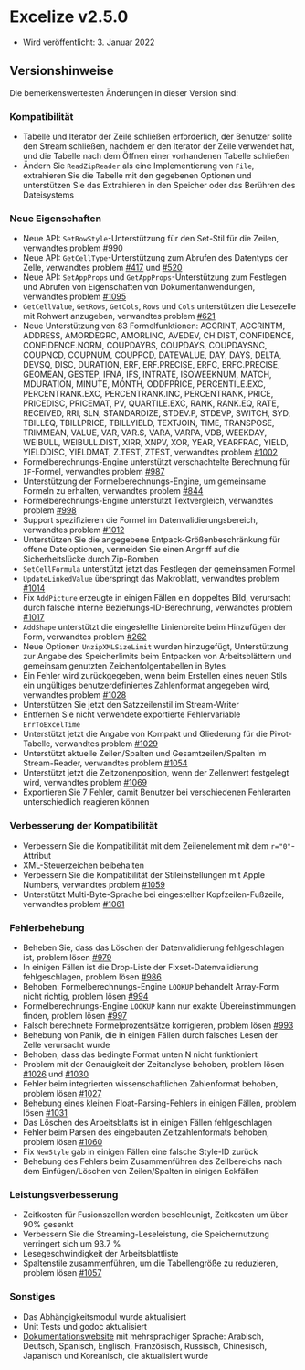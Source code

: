 # Excelize v2.5.0

* Wird veröffentlicht: 3. Januar 2022

## Versionshinweise

Die bemerkenswertesten Änderungen in dieser Version sind:

### Kompatibilität

* Tabelle und Iterator der Zeile schließen erforderlich, der Benutzer sollte den Stream schließen, nachdem er den Iterator der Zeile verwendet hat, und die Tabelle nach dem Öffnen einer vorhandenen Tabelle schließen
* Ändern Sie `ReadZipReader` als eine Implementierung von `File`, extrahieren Sie die Tabelle mit den gegebenen Optionen und unterstützen Sie das Extrahieren in den Speicher oder das Berühren des Dateisystems

### Neue Eigenschaften

* Neue API: `SetRowStyle`-Unterstützung für den Set-Stil für die Zeilen, verwandtes problem [#990](https://github.com/xuri/excelize/issues/990)
* Neue API: `GetCellType`-Unterstützung zum Abrufen des Datentyps der Zelle, verwandtes problem [#417](https://github.com/xuri/excelize/issues/417) und [#520](https://github.com/xuri/excelize/issues/520)
* Neue API: `SetAppProps` und `GetAppProps`-Unterstützung zum Festlegen und Abrufen von Eigenschaften von Dokumentanwendungen, verwandtes problem [#1095](https://github.com/xuri/excelize/issues/1095)
* `GetCellValue`, `GetRows`, `GetCols`, `Rows` und `Cols` unterstützen die Lesezelle mit Rohwert anzugeben, verwandtes problem [#621](https://github.com/xuri/excelize/issues/621)
* Neue Unterstützung von 83 Formelfunktionen: ACCRINT, ACCRINTM, ADDRESS, AMORDEGRC, AMORLINC, AVEDEV, CHIDIST, CONFIDENCE, CONFIDENCE.NORM, COUPDAYBS, COUPDAYS, COUPDAYSNC, COUPNCD, COUPNUM, COUPPCD, DATEVALUE, DAY, DAYS, DELTA, DEVSQ, DISC, DURATION, ERF, ERF.PRECISE, ERFC, ERFC.PRECISE, GEOMEAN, GESTEP, IFNA, IFS, INTRATE, ISOWEEKNUM, MATCH, MDURATION, MINUTE, MONTH, ODDFPRICE, PERCENTILE.EXC, PERCENTRANK.EXC, PERCENTRANK.INC, PERCENTRANK, PRICE, PRICEDISC, PRICEMAT, PV, QUARTILE.EXC, RANK, RANK.EQ, RATE, RECEIVED, RRI, SLN, STANDARDIZE, STDEV.P, STDEVP, SWITCH, SYD, TBILLEQ, TBILLPRICE, TBILLYIELD, TEXTJOIN, TIME, TRANSPOSE, TRIMMEAN, VALUE, VAR, VAR.S, VARA, VARPA, VDB, WEEKDAY, WEIBULL, WEIBULL.DIST, XIRR, XNPV, XOR, YEAR, YEARFRAC, YIELD, YIELDDISC, YIELDMAT, Z.TEST, ZTEST, verwandtes problem [#1002](https://github.com/xuri/excelize/issues/1002)
* Formelberechnungs-Engine unterstützt verschachtelte Berechnung für `IF`-Formel, verwandtes problem [#987](https://github.com/xuri/excelize/issues/987)
* Unterstützung der Formelberechnungs-Engine, um gemeinsame Formeln zu erhalten, verwandtes problem [#844](https://github.com/xuri/excelize/issues/844)
* Formelberechnungs-Engine unterstützt Textvergleich, verwandtes problem [#998](https://github.com/xuri/excelize/issues/998)
* Support spezifizieren die Formel im Datenvalidierungsbereich, verwandtes problem [#1012](https://github.com/xuri/excelize/issues/1012)
* Unterstützen Sie die angegebene Entpack-Größenbeschränkung für offene Dateioptionen, vermeiden Sie einen Angriff auf die Sicherheitslücke durch Zip-Bomben
* `SetCellFormula` unterstützt jetzt das Festlegen der gemeinsamen Formel
* `UpdateLinkedValue` überspringt das Makroblatt, verwandtes problem [#1014](https://github.com/xuri/excelize/issues/1014)
* Fix `AddPicture` erzeugte in einigen Fällen ein doppeltes Bild, verursacht durch falsche interne Beziehungs-ID-Berechnung, verwandtes problem [#1017](https://github.com/xuri/excelize/issues/1017)
* `AddShape` unterstützt die eingestellte Linienbreite beim Hinzufügen der Form, verwandtes problem [#262](https://github.com/xuri/excelize/issues/262)
* Neue Optionen `UnzipXMLSizeLimit` wurden hinzugefügt, Unterstützung zur Angabe des Speicherlimits beim Entpacken von Arbeitsblättern und gemeinsam genutzten Zeichenfolgentabellen in Bytes
* Ein Fehler wird zurückgegeben, wenn beim Erstellen eines neuen Stils ein ungültiges benutzerdefiniertes Zahlenformat angegeben wird, verwandtes problem [#1028](https://github.com/xuri/excelize/issues/1028)
* Unterstützen Sie jetzt den Satzzeilenstil im Stream-Writer
* Entfernen Sie nicht verwendete exportierte Fehlervariable `ErrToExcelTime`
* Unterstützt jetzt die Angabe von Kompakt und Gliederung für die Pivot-Tabelle, verwandtes problem [#1029](https://github.com/xuri/excelize/issues/1029)
* Unterstützt aktuelle Zeilen/Spalten und Gesamtzeilen/Spalten im Stream-Reader, verwandtes problem [#1054](https://github.com/xuri/excelize/issues/1054)
* Unterstützt jetzt die Zeitzonenposition, wenn der Zellenwert festgelegt wird, verwandtes problem [#1069](https://github.com/xuri/excelize/issues/1069)
* Exportieren Sie 7 Fehler, damit Benutzer bei verschiedenen Fehlerarten unterschiedlich reagieren können

### Verbesserung der Kompatibilität

* Verbessern Sie die Kompatibilität mit dem Zeilenelement mit dem `r="0"`-Attribut
* XML-Steuerzeichen beibehalten
* Verbessern Sie die Kompatibilität der Stileinstellungen mit Apple Numbers, verwandtes problem [#1059](https://github.com/xuri/excelize/issues/1059)
* Unterstützt Multi-Byte-Sprache bei eingestellter Kopfzeilen-Fußzeile, verwandtes problem [#1061](https://github.com/xuri/excelize/issues/1061)

### Fehlerbehebung

* Beheben Sie, dass das Löschen der Datenvalidierung fehlgeschlagen ist, problem lösen [#979](https://github.com/xuri/excelize/issues/979)
* In einigen Fällen ist die Drop-Liste der Fixset-Datenvalidierung fehlgeschlagen, problem lösen [#986](https://github.com/xuri/excelize/issues/986)
* Behoben: Formelberechnungs-Engine `LOOKUP` behandelt Array-Form nicht richtig, problem lösen [#994](https://github.com/xuri/excelize/issues/994)
* Formelberechnungs-Engine `LOOKUP` kann nur exakte Übereinstimmungen finden, problem lösen [#997](https://github.com/xuri/excelize/issues/997)
* Falsch berechnete Formelprozentsätze korrigieren, problem lösen [#993](https://github.com/xuri/excelize/issues/993)
* Behebung von Panik, die in einigen Fällen durch falsches Lesen der Zelle verursacht wurde
* Behoben, dass das bedingte Format unten N nicht funktioniert
* Problem mit der Genauigkeit der Zeitanalyse behoben, problem lösen [#1026](https://github.com/xuri/excelize/issues/1026) und [#1030](https://github.com/xuri/excelize/issues/1030)
* Fehler beim integrierten wissenschaftlichen Zahlenformat behoben, problem lösen [#1027](https://github.com/xuri/excelize/issues/1027)
* Behebung eines kleinen Float-Parsing-Fehlers in einigen Fällen, problem lösen [#1031](https://github.com/xuri/excelize/issues/1031)
* Das Löschen des Arbeitsblatts ist in einigen Fällen fehlgeschlagen
* Fehler beim Parsen des eingebauten Zeitzahlenformats behoben, problem lösen [#1060](https://github.com/xuri/excelize/issues/1060)
* Fix `NewStyle` gab in einigen Fällen eine falsche Style-ID zurück
* Behebung des Fehlers beim Zusammenführen des Zellbereichs nach dem Einfügen/Löschen von Zeilen/Spalten in einigen Eckfällen

### Leistungsverbesserung

* Zeitkosten für Fusionszellen werden beschleunigt, Zeitkosten um über 90% gesenkt
* Verbessern Sie die Streaming-Leseleistung, die Speichernutzung verringert sich um 93.7 %
* Lesegeschwindigkeit der Arbeitsblattliste
* Spaltenstile zusammenführen, um die Tabellengröße zu reduzieren, problem lösen [#1057](https://github.com/xuri/excelize/issues/1057)

### Sonstiges

* Das Abhängigkeitsmodul wurde aktualisiert
* Unit Tests und godoc aktualisiert
* [Dokumentationswebsite](https://xuri.me/excelize) mit mehrsprachiger Sprache: Arabisch, Deutsch, Spanisch, Englisch, Französisch, Russisch, Chinesisch, Japanisch und Koreanisch, die aktualisiert wurde
